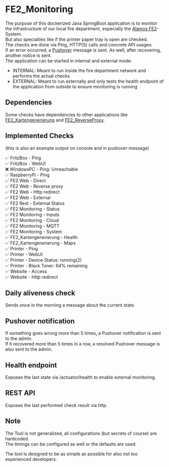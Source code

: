# FE2_Monitoring

The purpose of this dockerized Java SpringBoot application is to monitor the infrastructure 
of our local fire department, especially the [Alamos FE2](https://www.alamos-gmbh.com/service/fe2/)-System.  
But also specialties like if the printer paper tray is open are checked.   
The checks are done via Ping, HTTP(S) calls and concrete API usages.  
If an error occurred, a [Pushover](https://pushover.net/) message is sent. As well, after recovering, another notice is sent.  
The application can be started in internal and external mode:
* INTERNAL: Meant to run inside the fire department network and performs the actual checks
* EXTERNAL: Meant to run externally and only tests the health endpoint of the application from outside to ensure monitoring is running

## Dependencies

Some checks have dependencies to other applications like [FE2_Kartengenerierung](https://github.com/FFW-Baudenbach/FE2_Kartengenerierung)
and [FE2_ReverseProxy](https://github.com/FFW-Baudenbach/FE2_ReverseProxy).

## Implemented Checks
(this is also an example output on console and in pushover message)  

✅	FritzBox - Ping  
✅	FritzBox - WebUI  
❌	WindowsPC - Ping: Unreachable  
✅	RaspberryPi - Ping  
✅	FE2 Web - Direct  
✅	FE2 Web - Reverse proxy  
✅	FE2 Web - Http redirect  
✅	FE2 Web - External  
✅	FE2 Rest - External Status  
✅	FE2 Monitoring - Status  
✅	FE2 Monitoring - Inputs  
✅	FE2 Monitoring - Cloud  
✅	FE2 Monitoring - MQTT   
✅	FE2 Monitoring - System  
✅	FE2_Kartengenerierung - Health  
✅	FE2_Kartengenerierung - Maps  
✅	Printer - Ping  
✅	Printer - WebUI  
✅	Printer - Device Status: running(2)  
✅	Printer - Black Toner: 64% remaining  
✅	Website - Access  
✅	Website - Http redirect  

## Daily aliveness check

Sends once in the morning a message about the current state.

## Pushover notification

If something goes wrong more than 5 times, a Pushover notification is sent to the admin.  
If it recovered more than 5 times in a row, a resolved Pushover message is also sent to the admin.

## Health endpoint

Exposes the last state via /actuator/health to enable external monitoring.

## REST API

Exposes the last performed check result via http.

## Note

The Tool is not generalized, all configurations (but secrets of course) are hardcoded.  
The timings can be configured as well or the defaults are used.  
  
The tool is designed to be as simple as possible for also not too experienced developers.

